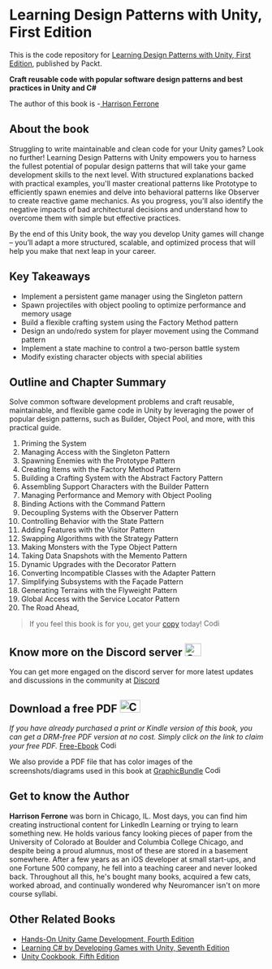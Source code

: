 # Learning Design Patterns with Unity, First Edition
This is the code repository for [Learning Design Patterns with Unity, First Edition](https://www.packtpub.com/product/learning-design-patterns-with-unity/9781805120285), published by Packt.

**Craft reusable code with popular software design patterns and best practices in Unity and C#**

The author of this book is -[	Harrison Ferrone](https://www.linkedin.com/in/harrisonferrone/)
## About the book

Struggling to write maintainable and clean code for your Unity games? Look no further! Learning Design Patterns with Unity empowers you to harness the fullest potential of popular design patterns that will take your game development skills to the next level. With structured explanations backed with practical examples, you'll master creational patterns like Prototype to efficiently spawn enemies and delve into behavioral patterns like Observer to create reactive game mechanics. As you progress, you'll also identify the negative impacts of bad architectural decisions and understand how to overcome them with simple but effective practices.

By the end of this Unity book, the way you develop Unity games will change – you’ll adapt a more structured, scalable, and optimized process that will help you make that next leap in your career.


## Key Takeaways
- Implement a persistent game manager using the Singleton pattern
- Spawn projectiles with object pooling to optimize performance and memory usage
- Build a flexible crafting system using the Factory Method pattern
- Design an undo/redo system for player movement using the Command pattern
- Implement a state machine to control a two-person battle system
- Modify existing character objects with special abilities



## Outline and Chapter Summary

Solve common software development problems and craft reusable, maintainable, and flexible game code in Unity by leveraging the power of popular design patterns, such as Builder, Object Pool, and more, with this practical guide.


1. Priming the System
2. Managing Access with the Singleton Pattern
3. Spawning Enemies with the Prototype Pattern
4. Creating Items with the Factory Method Pattern
5. Building a Crafting System with the Abstract Factory Pattern
6. Assembling Support Characters with the Builder Pattern
7. Managing Performance and Memory with Object Pooling
8. Binding Actions with the Command Pattern
9. Decoupling Systems with the Observer Pattern
10. Controlling Behavior with the State Pattern
11. Adding Features with the Visitor Pattern
12. Swapping Algorithms with the Strategy Pattern
13. Making Monsters with the Type Object Pattern
14. Taking Data Snapshots with the Memento Pattern
15. Dynamic Upgrades with the Decorator Pattern
16. Converting Incompatible Classes with the Adapter Pattern
17. Simplifying Subsystems with the Façade Pattern
18. Generating Terrains with the Flyweight Pattern
19. Global Access with the Service Locator Pattern
20. The Road Ahead,




> If you feel this book is for you, get your [copy](https://www.amazon.com/Learning-Design-Patterns-Unity-practices-ebook/dp/B0D3M7M933/ref=sr_1_1?crid=3KUWZ1DPSVB7A&dib=eyJ2IjoiMSJ9.D5jOvn4iHeEWDT3N41Crqmg1rVuGqp2vN5GvUyv9lC1L72mq1YvA-5xvgEZzQZ809KCJN5AxR7klFJP3Aw91oIvI4FnZYXD-nmhhGJNWyymg-Ngisqzt55rMVhed_FuxOQhF39M246Mvxd02FWAUjCSAg_unzhg-KehdcODxwH1hHxffdvQuRMqfg2oDUvlRqbNNqymFRV4MPm4rnj9WV-V0tceyaBgIIpEdBrM3fKA.Fu4d79uL-cOaG8CXQi47cB6nSBVIY-3xYbuc-yK2irM&dib_tag=se&keywords=Learning+Design+Patterns+with+Unity&qid=1716894342&sprefix=harrison+ferrone%2Caps%2C258&sr=8-1) today! <img alt="Coding" height="15" width="35"  src="https://media.tenor.com/ex_HDD_k5P8AAAAi/habbo-habbohotel.gif">



## Know more on the Discord server <img alt="Coding" height="25" width="32"  src="https://cliply.co/wp-content/uploads/2021/08/372108630_DISCORD_LOGO_400.gif">
You can get more engaged on the discord server for more latest updates and discussions in the community at [Discord](https://packt.link/gamedevelopment_packt)

## Download a free PDF <img alt="Coding" height="25" width="40" src="https://emergency.com.au/wp-content/uploads/2021/03/free.gif">

_If you have already purchased a print or Kindle version of this book, you can get a DRM-free PDF version at no cost. Simply click on the link to claim your free PDF._
[Free-Ebook](https://packt.link/free-ebook/9781805120285) <img alt="Coding" height="15" width="35"  src="https://media.tenor.com/ex_HDD_k5P8AAAAi/habbo-habbohotel.gif">

We also provide a PDF file that has color images of the screenshots/diagrams used in this book at [GraphicBundle](https://packt.link/gbp/9781805120285) <img alt="Coding" height="15" width="35"  src="https://media.tenor.com/ex_HDD_k5P8AAAAi/habbo-habbohotel.gif">


## Get to know the Author
**Harrison Ferrone** was born in Chicago, IL. Most days, you can find him creating instructional content for LinkedIn Learning or trying to learn something new. He holds various fancy looking pieces of paper from the University of Colorado at Boulder and Columbia College Chicago, and despite being a proud alumnus, most of these are stored in a basement somewhere. After a few years as an iOS developer at small start-ups, and one Fortune 500 company, he fell into a teaching career and never looked back. Throughout all this, he's bought many books, acquired a few cats, worked abroad, and continually wondered why Neuromancer isn't on more course syllabi.


## Other Related Books
- [Hands-On Unity Game Development, Fourth Edition](https://www.packtpub.com/product/hands-on-unity-game-development-fourth-edition/9781835085714)
- [Learning C# by Developing Games with Unity, Seventh Edition](https://www.packtpub.com/product/learning-c-by-developing-games-with-unity-seventh-edition/9781837636877)
- [Unity Cookbook, Fifth Edition](https://www.packtpub.com/product/unity-cookbook-fifth-edition/9781805123026)
